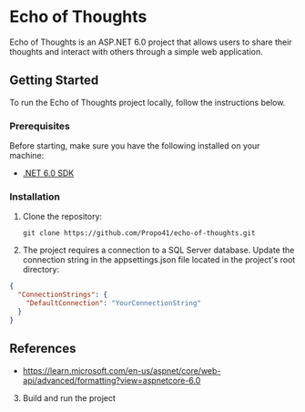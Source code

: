 # Echo of Thoughts

Echo of Thoughts is an ASP.NET 6.0 project that allows users to share their thoughts and interact with others through a simple web application.

## Getting Started

To run the Echo of Thoughts project locally, follow the instructions below.

### Prerequisites

Before starting, make sure you have the following installed on your machine:

- [.NET 6.0 SDK](https://dotnet.microsoft.com/download/dotnet/6.0)

### Installation

1. Clone the repository:

   ```shell
   git clone https://github.com/Propo41/echo-of-thoughts.git 
   ```

2. The project requires a connection to a SQL Server database. Update the connection string in the appsettings.json file located in the project's root directory:

```json
{
  "ConnectionStrings": {
    "DefaultConnection": "YourConnectionString"
  }
}
```

## References
- https://learn.microsoft.com/en-us/aspnet/core/web-api/advanced/formatting?view=aspnetcore-6.0

3. Build and run the project


